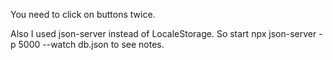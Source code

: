 You need to click on buttons twice.

Also I used json-server instead of LocaleStorage. So start   npx json-server -p 5000 --watch db.json   to see notes.
